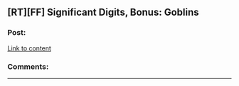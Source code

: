 ## [RT][FF] Significant Digits, Bonus: Goblins

### Post:

[Link to content](http://www.anarchyishyperbole.com/2015/06/significant-digits-bonus-goblins.html)

### Comments:

---

